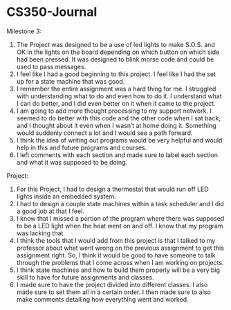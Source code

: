 # CS350-Journal

Milestone 3:
1.	The Project was designed to be a use of led lights to make S.O.S. and OK in the lights on the board depending on which button on which side had been pressed. It was designed to blink morse code and could be used to pass messages.
2.	I feel like I had a good beginning to this project. I feel like I had the set up for a state machine that was good.
3.	I remember the entire assignment was a hard thing for me. I struggled with understanding what to do and even how to do it. I understand what I can do better, and I did even better on it when it came to the project.
4.	I am going to add more thought processing to my support network. I seemed to do better with this code and the other code when I sat back, and I thought about it even when I wasn’t at home doing it. Something would suddenly connect a lot and I would see a path forward.
5.	I think the idea of writing out programs would be very helpful and would help in this and future programs and courses.
6.	I left comments with each section and made sure to label each section and what it was supposed to be doing.

Project:
1.	For this Project, I had to design a thermostat that would run off LED lights inside an embedded system.
2.	I had to design a couple state machines within a task scheduler and I did a good job at that I feel.
3.	I know that I missed a portion of the program where there was supposed to be a LED light when the heat went on and off. I know that my program was lacking that.
4.	I think the tools that I would add from this project is that I talked to my professor about what went wrong on the previous assignment to get this assignment right. So, I think it would be good to have someone to talk through the problems that I come across when I am working on projects.
5.	I think state machines and how to build them properly will be a very big skill to have for future assignments and classes.
6.	I made sure to have the project divided into different classes. I also made sure to set them all in a certain order. I then made sure to also make comments detailing how everything went and worked.
